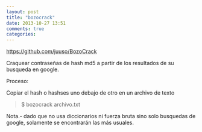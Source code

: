 ```yaml
---
layout: post
title: "bozocrack"
date: 2013-10-27 13:51
comments: true
categories: 
---
```

https://github.com/juuso/BozoCrack 

Craquear contraseñas de hash md5 a partir de los resultados de su busqueda en google. 

Proceso: 

Copiar el hash o hashses uno debajo de otro en un archivo de texto 

>$ bozocrack archivo.txt 

Nota.- dado que no usa diccionarios ni fuerza bruta sino solo busquedas de google, solamente se encontrarán las más usuales.

